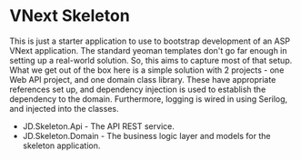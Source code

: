 # VNext Skeleton

This is just a starter application to use to bootstrap development of an ASP VNext application.
The standard yeoman templates don't go far enough in setting up a real-world solution.  So,
this aims to capture most of that setup.  What we get out of the box here is a simple solution
with 2 projects - one Web API project, and one domain class library.  These have appropriate
references set up, and dependency injection is used to establish the dependency to the domain.
Furthermore, logging is wired in using Serilog, and injected into the classes.

* JD.Skeleton.Api - The API REST service.
* JD.Skeleton.Domain - The business logic layer and models for the skeleton application.
